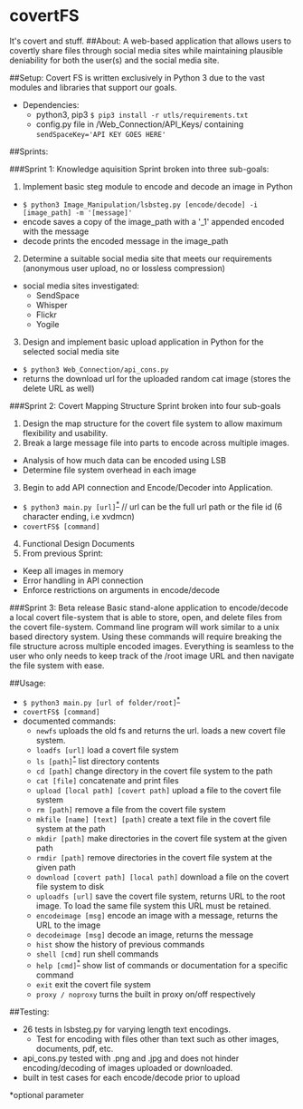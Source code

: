 # covertFS
It's covert and stuff.
##About:
  A web-based application that allows users to covertly share files through social media sites while maintaining plausible deniability for both the user(s) and the social media site.

##Setup:
  Covert FS is written exclusively in Python 3 due to the vast modules and libraries that support our goals.

  - Dependencies:
    - python3, pip3 `$ pip3 install -r utls/requirements.txt`
    - config.py file in /Web_Connection/API_Keys/ containing `sendSpaceKey='API KEY GOES HERE'`

##Sprints:

###Sprint 1: Knowledge aquisition
Sprint broken into three sub-goals:

1. Implement basic steg module to encode and decode an image in Python
  - `$ python3 Image_Manipulation/lsbsteg.py [encode/decode] -i [image_path] -m '[message]'`
  - encode saves a copy of the image_path with a '_1' appended encoded with the message
  - decode prints the encoded message in the image_path
2. Determine a suitable social media site that meets our requirements (anonymous user upload, no or lossless compression)
  - social media sites investigated:
    - SendSpace
    - Whisper
    - Flickr
    - Yogile
3. Design and implement basic upload application in Python for the selected social media site
  - `$ python3 Web_Connection/api_cons.py`
  - returns the download url for the uploaded random cat image (stores the delete URL as well)

###Sprint 2: Covert Mapping Structure
Sprint broken into four sub-goals

1. Design the map structure for the covert file system to allow maximum flexibility and usability.
2. Break a large message file into parts to encode across multiple images.
  - Analysis of how much data can be encoded using LSB
  - Determine file system overhead in each image
3. Begin to add API connection and Encode/Decoder into Application.
  - `$ python3 main.py [url]`<sup>[*](#option)</sup> // url can be the full url path or the file id (6 character ending, i.e xvdmcn)
  - `covertFS$ [command]`
4. Functional Design Documents
5. From previous Sprint:
  - Keep all images in memory
  - Error handling in API connection
  - Enforce restrictions on arguments in encode/decode

###Sprint 3: Beta release
  Basic stand-alone application to encode/decode a local covert file-system that is able to store, open, and delete files from the covert file-system. Command line program will work similar to a unix based directory system. Using these commands will require breaking the file structure across multiple encoded images. Everything is seamless to the user who only needs to keep track of the /root image URL and then navigate the file system with ease.

##Usage:
  - `$ python3 main.py [url of folder/root]`<sup>[*](#option)</sup>
  - `covertFS$ [command]`
  - documented commands:
    - `newfs` uploads the old fs and returns the url. loads a new covert file system.
    - `loadfs [url]` load a covert file system
    - `ls [path]`<sup>[*](#option)</sup> list directory contents
    - `cd [path]` change directory in the covert file system to the path
    - `cat [file]` concatenate and print files
    - `upload [local path] [covert path]` upload a file to the covert file system
    - `rm [path]` remove a file from the covert file system
    - `mkfile [name] [text] [path]` create a text file in the covert file system at the path
    - `mkdir [path]` make directories in the covert file system at the given path
    - `rmdir [path]` remove directories in the covert file system at the given path
    - `download [covert path] [local path]` download a file on the covert file system to disk
    - `uploadfs [url]` save the covert file system, returns URL to the root image. To load the same file system this URL must be retained.
    - `encodeimage [msg]` encode an image with a message, returns the URL to the image
    - `decodeimage [msg]` decode an image, returns the message
    - `hist` show the history of previous commands
    - `shell [cmd]` run shell commands
    -  `help [cmd]`<sup>[*](#option)</sup> show list of commands or documentation for a specific command
    - `exit` exit the covert file system
    - `proxy / noproxy` turns the built in proxy on/off respectively

##Testing:
  - 26 tests in lsbsteg.py for varying length text encodings.
    - Test for encoding with files other than text such as other images, documents, pdf, etc.
  - api_cons.py tested with .png and .jpg and does not hinder encoding/decoding of images uploaded or downloaded.
  - built in test cases for each encode/decode prior to upload


<a name="option">*</a>optional parameter

